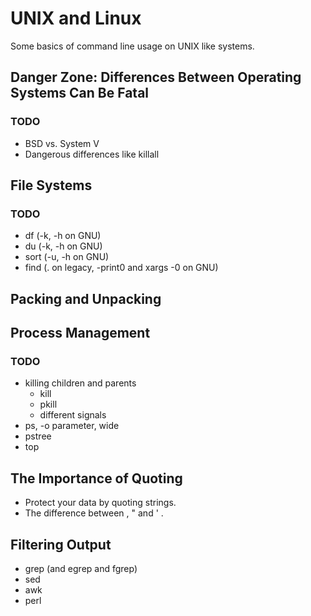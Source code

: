 # UNIX and Linux

Some basics of command line usage on UNIX like systems.

## Danger Zone: Differences Between Operating Systems Can Be Fatal

### TODO 

- BSD vs. System V
- Dangerous differences like killall

## File Systems

### TODO

- df (-k, -h on GNU)
- du (-k, -h on GNU)
- sort (-u, -h on GNU)
- find (. on legacy, -print0 and xargs -0 on GNU)

## Packing and Unpacking

## Process Management

### TODO

- killing children and parents
  - kill
  - pkill
  - different signals
- ps, -o parameter, wide 
- pstree
- top

## The Importance of Quoting

- Protect your data by quoting strings.
- The difference between \, " and ' .

## Filtering Output

- grep (and egrep and fgrep)
- sed
- awk
- perl
